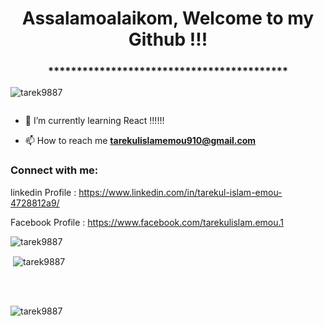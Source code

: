<h1 align="center">Assalamoalaikom, Welcome to my Github !!!</h1>

<h3 align="center">******************************************</h3>

<p align="left"> <img src="https://komarev.com/ghpvc/?username=tarek9887&label=Profile%20views&color=0e75b6&style=flat" alt="tarek9887" /> </p>




<p align="left"> <a href="https://twitter.com/" target="blank"><img src="https://img.shields.io/twitter/follow/?logo=twitter&style=for-the-badge" alt="" /></a> </p>



- 🌱 I’m currently learning React !!!!!!



- 📫 How to reach me **tarekulislamemou910@gmail.com**

<h3 align="left">Connect with me:</h3>

linkedin Profile : https://www.linkedin.com/in/tarekul-islam-emou-4728812a9/

Facebook Profile : https://www.facebook.com/tarekulislam.emou.1
<br>

<p><img align="left" src="https://github-readme-stats.vercel.app/api/top-langs?username=tarek9887&show_icons=true&locale=en&layout=compact" alt="tarek9887" /></p>
<br>



<p>&nbsp;<img align="center" src="https://github-readme-stats.vercel.app/api?username=tarek9887&show_icons=true&locale=en" alt="tarek9887" /></p>
<br>



<br>
<p><img align="center" src="https://github-readme-streak-stats.herokuapp.com/?user=tarek9887&" alt="tarek9887" /></p>
<br>
